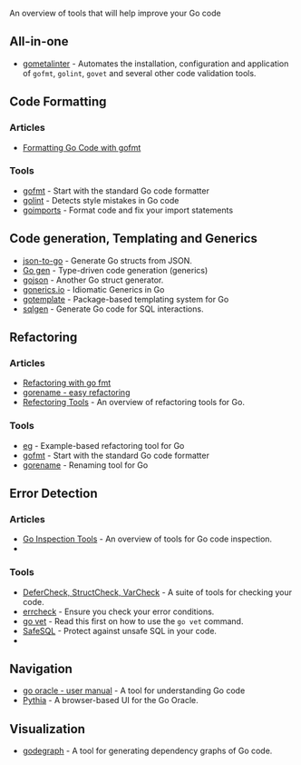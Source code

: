 An overview of tools that will help improve your Go code

## All-in-one

  - [gometalinter](https://github.com/alecthomas/gometalinter) - Automates the installation, configuration and application of `gofmt`, `golint`, `govet` and several other code validation tools.

## Code Formatting

### Articles

  - [Formatting Go Code with gofmt](http://golangtutorials.blogspot.com/2011/06/formatting-go-code-with-gofmt.html)

### Tools

  - [gofmt](https://golang.org/cmd/gofmt/) - Start with the standard Go code formatter
  - [golint](https://github.com/golang/lint) - Detects style mistakes in Go code
  - [goimports](https://github.com/bradfitz/goimports) - Format code and fix your import statements

## Code generation, Templating and Generics

  - [json-to-go](https://mholt.github.io/json-to-go/) - Generate Go structs from JSON.
  - [Go gen](http://clipperhouse.github.io/gen/) - Type-driven code generation (generics)
  - [gojson](https://github.com/ChimeraCoder/gojson) - Another Go struct generator.
  - [gonerics.io](http://bouk.co/blog/idiomatic-generics-in-go/) - Idiomatic Generics in Go
  - [gotemplate](https://github.com/ncw/gotemplate) - Package-based templating system for Go
  - [sqlgen](https://github.com/drone/sqlgen) - Generate Go code for SQL interactions.

## Refactoring

### Articles

  - [Refactoring with go fmt](http://spf13.com/post/go-fmt/)
  - [gorename - easy refactoring](https://texlution.com/post/gorename/)
  - [Refectoring Tools](http://blog.ralch.com/tutorial/golang-tools-refactoring/) - An overview of refactoring tools for Go.

### Tools

- [eg](https://godoc.org/golang.org/x/tools/cmd/eg) - Example-based refactoring tool for Go
- [gofmt](https://golang.org/cmd/gofmt/) - Start with the standard Go code formatter
- [gorename](https://golang.org/x/tools/refactor/rename) - Renaming tool for Go

## Error Detection

### Articles

  - [Go Inspection Tools](http://blog.ralch.com/tutorial/golang-tools-inspection/) - An overview of tools for Go code inspection.
  -
### Tools

  - [DeferCheck, StructCheck, VarCheck](https://github.com/opennota/check/) - A suite of tools for checking your code.
  - [errcheck](https://github.com/kisielk/errcheck) - Ensure you check your error conditions.
  - [go vet](http://golang.org/cmd/vet/) - Read this first on how to use the `go vet` command.
  - [SafeSQL](https://github.com/stripe/safesql) - Protect against unsafe SQL in your code.
  -

## Navigation

  - [go oracle - user manual](http://golang.org/s/oracle-user-manual) - A tool for understanding Go code
  - [Pythia](https://github.com/fzipp/pythia) - A browser-based UI for the Go Oracle.

## Visualization

  - [godegraph](github.com/kisielk/godepgraph) - A tool for generating dependency graphs of Go code.
